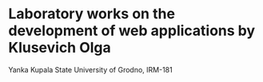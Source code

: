 # Laboratory works on the development of web applications by Klusevich Olga
Yanka Kupala State University of Grodno, IRM-181
